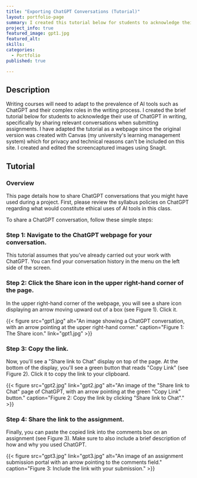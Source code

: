 ```yaml
---
title: "Exporting ChatGPT Conversations (Tutorial)"
layout: portfolio-page
summary: I created this tutorial below for students to acknowledge their use of ChatGPT in writing, specifically by sharing relevant conversations when submitting assignments.
project_info: true
featured_image: gpt1.jpg
featured_alt: 
skills:
categories:
  - Portfolio
published: true

---
```


## Description

Writing courses will need to adapt to the prevalence of AI tools such as ChatGPT and their complex roles in the writing process. I created the brief tutorial below for students to acknowledge their use of ChatGPT in writing, specifically by sharing relevant conversations when submitting assignments. I have adapted the tutorial as a webpage since the original version was created with Canvas (my university's learning management system) which for privacy and technical reasons can't be included on this site. I created and edited the screencaptured images using Snagit. 

## Tutorial

### Overview

This page details how to share ChatGPT conversations that you might have used during a project. First, please review the syllabus policies on ChatGPT regarding what would constitute ethical uses of AI tools in this class.

To share a ChatGPT conversation, follow these simple steps:

###  Step 1: Navigate to the ChatGPT webpage for your conversation.

This tutorial assumes that you've already carried out your work with ChatGPT. You can find your conversation history in the menu on the left side of the screen.

### Step 2: Click the Share icon in the upper right-hand corner of the page. 

In the upper right-hand corner of the webpage, you will see a share icon displaying an arrow moving upward out of a box (see Figure 1). Click it.


{{< figure src="gpt1.jpg" alt="An image showing a ChatGPT conversation, with an arrow pointing at the upper right-hand corner." caption="Figure 1: The Share icon." link="gpt1.jpg"  >}}


### Step 3: Copy the link.

Now, you'll see a "Share link to Chat" display on top of the page. At the bottom of the display, you'll see a green button that reads "Copy Link" (see Figure 2). Click it to copy the link to your clipboard. 

{{< figure src="gpt2.jpg" link="gpt2.jpg" alt="An image of the \"Share link to Chat\" page of ChatGPT, with an arrow pointing at the green \"Copy Link\" button." caption="Figure 2: Copy the link by clicking \"Share link to Chat\"." >}}


### Step 4: Share the link to the assignment.

Finally, you can paste the copied link into the comments box on an assignment (see Figure 3). Make sure to also include a brief description of how and why you used ChatGPT.

{{< figure src="gpt3.jpg" link="gpt3.jpg" alt="An image of an assignment submission portal with an arrow pointing to the comments field." caption="Figure 3: Include the link with your submission." >}}